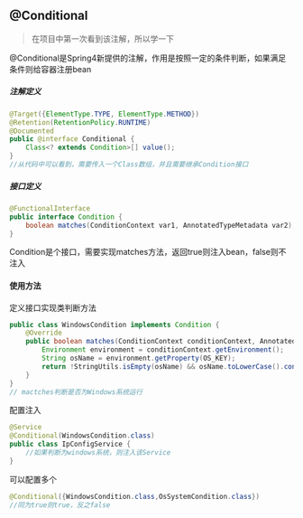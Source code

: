 ## @Conditional

> 在项目中第一次看到该注解，所以学一下

@Conditional是Spring4新提供的注解，作用是按照一定的条件判断，如果满足条件则给容器注册bean

##### 注解定义

```java
@Target({ElementType.TYPE, ElementType.METHOD})
@Retention(RetentionPolicy.RUNTIME)
@Documented
public @interface Conditional {
    Class<? extends Condition>[] value();
}
//从代码中可以看到，需要传入一个Class数组，并且需要继承Condition接口
```

##### 接口定义

```java
@FunctionalInterface
public interface Condition {
    boolean matches(ConditionContext var1, AnnotatedTypeMetadata var2);
}
```

Condition是个接口，需要实现matches方法，返回true则注入bean，false则不注入

#### 使用方法

定义接口实现类判断方法

```java
public class WindowsCondition implements Condition {
    @Override
    public boolean matches(ConditionContext conditionContext, AnnotatedTypeMetadata annotatedTypeMetadata) {
        Environment environment = conditionContext.getEnvironment();
        String osName = environment.getProperty(OS_KEY);
        return !StringUtils.isEmpty(osName) && osName.toLowerCase().contains(WIN_OS_NAME);
    }
}
// mactches判断是否为Windows系统运行
```

配置注入

```java
@Service
@Conditional(WindowsCondition.class)
public class IpConfigService {
    //如果判断为windows系统，则注入该Service
}
```

可以配置多个

```java
@Conditional({WindowsCondition.class,OsSystemCondition.class})
//同为true则true，反之false
```

